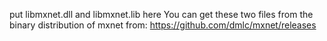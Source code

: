 put libmxnet.dll and libmxnet.lib here
You can get these two files from the binary distribution of mxnet from: https://github.com/dmlc/mxnet/releases
